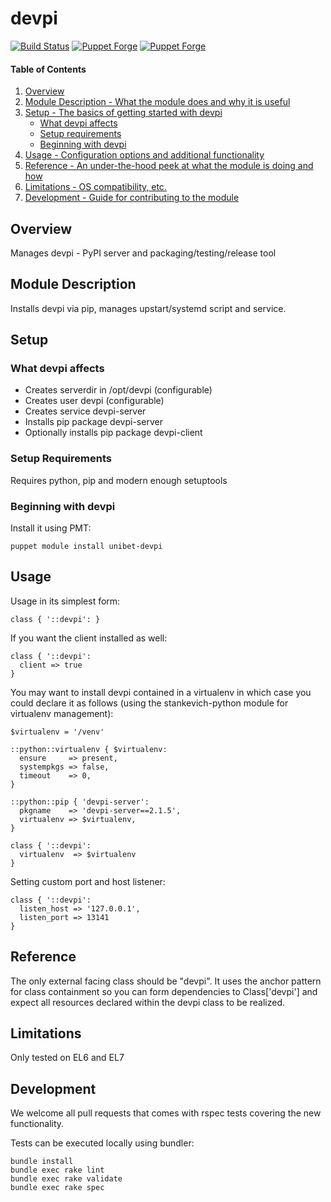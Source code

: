 # devpi

[![Build Status](https://secure.travis-ci.org/unibet/puppet-devpi.png)](http://travis-ci.org/unibet/puppet-devpi)
[![Puppet Forge](https://img.shields.io/puppetforge/v/unibet/devpi.svg)](https://forge.puppetlabs.com/unibet/devpi)
[![Puppet Forge](https://img.shields.io/puppetforge/f/unibet/devpi.svg)](https://forge.puppetlabs.com/unibet/devpi)

#### Table of Contents

1. [Overview](#overview)
2. [Module Description - What the module does and why it is useful](#module-description)
3. [Setup - The basics of getting started with devpi](#setup)
    * [What devpi affects](#what-devpi-affects)
    * [Setup requirements](#setup-requirements)
    * [Beginning with devpi](#beginning-with-devpi)
4. [Usage - Configuration options and additional functionality](#usage)
5. [Reference - An under-the-hood peek at what the module is doing and how](#reference)
5. [Limitations - OS compatibility, etc.](#limitations)
6. [Development - Guide for contributing to the module](#development)

## Overview

Manages devpi - PyPI server and packaging/testing/release tool

## Module Description

Installs devpi via pip, manages upstart/systemd script and service.

## Setup

### What devpi affects

* Creates serverdir in /opt/devpi (configurable)
* Creates user devpi (configurable)
* Creates service devpi-server
* Installs pip package devpi-server
* Optionally installs pip package devpi-client

### Setup Requirements

Requires python, pip and modern enough setuptools

### Beginning with devpi

Install it using PMT:
```
puppet module install unibet-devpi
```

## Usage

Usage in its simplest form:

```
class { '::devpi': }
```

If you want the client installed as well:

```
class { '::devpi':
  client => true
}
```

You may want to install devpi contained in a virtualenv in which case you could declare it as follows (using the stankevich-python module for virtualenv management):

```
$virtualenv = '/venv'

::python::virtualenv { $virtualenv:
  ensure     => present,
  systempkgs => false,
  timeout    => 0,
}

::python::pip { 'devpi-server':
  pkgname    => 'devpi-server==2.1.5',
  virtualenv => $virtualenv,
}

class { '::devpi':
  virtualenv  => $virtualenv
}
```

Setting custom port and host listener:

```
class { '::devpi':
  listen_host => '127.0.0.1',
  listen_port => 13141
}
```

## Reference

The only external facing class should be "devpi". It uses the anchor pattern for class containment so you can form dependencies to Class['devpi'] and expect all resources declared within the devpi class to be realized.

## Limitations

Only tested on EL6 and EL7

## Development

We welcome all pull requests that comes with rspec tests covering the new functionality.

Tests can be executed locally using bundler:
```
bundle install
bundle exec rake lint
bundle exec rake validate
bundle exec rake spec
```
